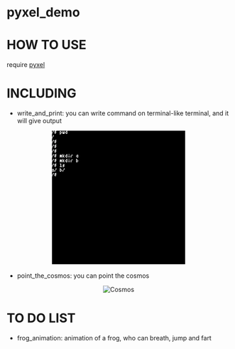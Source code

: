 # pyxel_demo

# HOW TO USE
require [pyxel](https://github.com/kitao/pyxel)

# INCLUDING 
* write_and_print: you can write command on terminal-like terminal, and it will give output

<div align="center">
  <img src=./assets/terminal.gif alt="Terminal" style="width:300px;height:auto;">
</div>

* point_the_cosmos: you can point the cosmos

<div align="center">
  <img src=./assets/cosmos.gif alt="Cosmos" style="width:300px;height:auto;">
</div>

# TO DO LIST
* frog_animation: animation of a frog, who can breath, jump and fart
